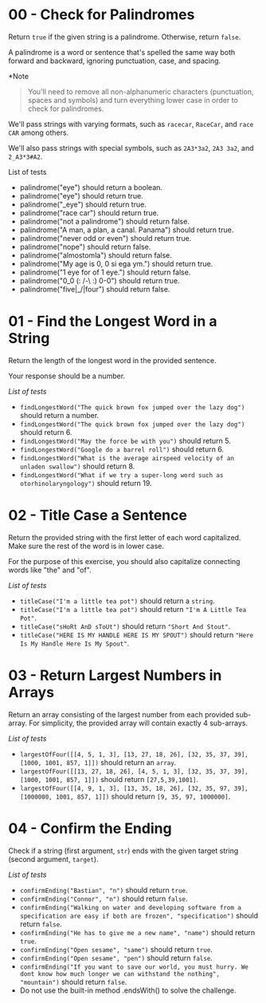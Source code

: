 # 00 - Check for Palindromes
Return ```true``` if the given string is a palindrome. Otherwise, return ```false```.

A palindrome is a word or sentence that's spelled the same way both forward and backward, ignoring punctuation, case, and spacing.

*Note
> You'll need to remove all non-alphanumeric characters (punctuation, spaces and symbols) and turn everything lower case in order to check for palindromes.

We'll pass strings with varying formats, such as ```racecar```, ```RaceCar```, and ```race CAR``` among others.

We'll also pass strings with special symbols, such as ```2A3*3a2```, ```2A3 3a2```, and ```2_A3*3#A2```.

List of tests
* palindrome("eye") should return a boolean.
* palindrome("eye") should return true.
* palindrome("_eye") should return true.
* palindrome("race car") should return true.
* palindrome("not a palindrome") should return false.
* palindrome("A man, a plan, a canal. Panama") should return true.
* palindrome("never odd or even") should return true.
* palindrome("nope") should return false.
* palindrome("almostomla") should return false.
* palindrome("My age is 0, 0 si ega ym.") should return true.
* palindrome("1 eye for of 1 eye.") should return false.
* palindrome("0_0 (: /-\ :) 0-0") should return true.
* palindrome("five|\_/|four") should return false.

# 01 - Find the Longest Word in a String
Return the length of the longest word in the provided sentence.

Your response should be a number.

*List of tests*

* ```findLongestWord("The quick brown fox jumped over the lazy dog")``` should return a number.
* ```findLongestWord("The quick brown fox jumped over the lazy dog")``` should return 6.
* ```findLongestWord("May the force be with you")``` should return 5.
* ```findLongestWord("Google do a barrel roll")``` should return 6.
* ```findLongestWord("What is the average airspeed velocity of an unladen swallow")``` should return 8.
* ```findLongestWord("What if we try a super-long word such as otorhinolaryngology")``` should return 19.

# 02 - Title Case a Sentence
Return the provided string with the first letter of each word capitalized. Make sure the rest of the word is in lower case.

For the purpose of this exercise, you should also capitalize connecting words like "the" and "of".

*List of tests*

* ```titleCase("I'm a little tea pot")``` should return a ```string```.
* ```titleCase("I'm a little tea pot")``` should return ```"I'm A Little Tea Pot"```.
* ```titleCase("sHoRt AnD sToUt")``` should return ```"Short And Stout"```.
* ```titleCase("HERE IS MY HANDLE HERE IS MY SPOUT")``` should return ```"Here Is My Handle Here Is My Spout"```.

# 03 - Return Largest Numbers in Arrays
Return an array consisting of the largest number from each provided sub-array. For simplicity, the provided array will contain exactly 4 sub-arrays.

*List of tests*

* ```largestOfFour([[4, 5, 1, 3], [13, 27, 18, 26], [32, 35, 37, 39], [1000, 1001, 857, 1]])``` should return an ```array```.
* ```largestOfFour([[13, 27, 18, 26], [4, 5, 1, 3], [32, 35, 37, 39], [1000, 1001, 857, 1]])``` should return ```[27,5,39,1001]```.
* ```largestOfFour([[4, 9, 1, 3], [13, 35, 18, 26], [32, 35, 97, 39], [1000000, 1001, 857, 1]])``` should return ```[9, 35, 97, 1000000]```.

# 04 - Confirm the Ending
Check if a string (first argument, ```str```) ends with the given target string (second argument, ```target```).

*List of tests*

* ```confirmEnding("Bastian", "n")``` should return ```true```.
* ```confirmEnding("Connor", "n")``` should return ```false```.
* ```confirmEnding("Walking on water and developing software from a specification are easy if both are frozen", "specification")``` should return ```false```.
* ```confirmEnding("He has to give me a new name", "name")``` should return ```true```.
* ```confirmEnding("Open sesame", "same")``` should return ```true```.
* ```confirmEnding("Open sesame", "pen")``` should return ```false```.
* ```confirmEnding("If you want to save our world, you must hurry. We dont know how much longer we can withstand the nothing", "mountain")``` should return ```false```.
* Do not use the built-in method .endsWith() to solve the challenge.
